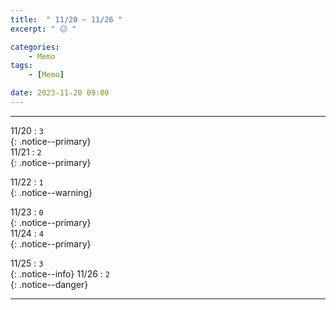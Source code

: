 ```yaml
---
title:  " 11/20 ~ 11/26 "
excerpt: " 😐 "

categories:
    - Memo
tags:
    - [Memo]

date: 2023-11-20 09:00
---
```

- - -
<!-- 약 -->

11/20 : `3`   
{: .notice--primary}  
11/21 : `2`   
{: .notice--primary}  

11/22 : `1`   
{: .notice--warning}  

11/23 : `0`   
{: .notice--primary}  
11/24 : `4`  
{: .notice--primary} 


11/25 : `3`      
{: .notice--info} 
11/26 : `2`   
{: .notice--danger}  


<!-- {: .notice}
{: .notice--primary}
{: .notice--info}
{: .notice--warning}
{: .notice--success}
{: .notice--danger} 
😄 😐 🙁 😡
-->
- - -